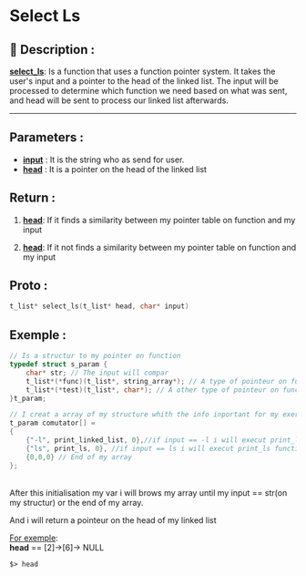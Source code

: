 # Select Ls

## 📝 Description :
<u>**select_ls**</u>: Is a function that uses a function pointer system. It takes the user's input and a pointer to the head of the linked list. The input will be processed to determine which function we need based on what was sent, and head will be sent to process our linked list afterwards.

---
## Parameters :
- <u>**input**</u> : It is the string who as send for user.
- <u>**head**</u> : It is a pointer on the head of the linked list

## Return :
1. <u>**head**</u>: If it finds a similarity between my pointer table on function and my input

2. <u>**head**</u>: If it not finds a similarity between my pointer table on function and my input

## Proto :
```c
t_list* select_ls(t_list* head, char* input)
```

## Exemple : 

```c
// Is a structur to my pointer on function
typedef struct s_param {
    char* str; // The input will compar
    t_list*(*func)(t_list*, string_array*); // A type of pointeur on function
    t_list*(*test)(t_list*, char*); // A other type of pointeur on function
}t_param;

// I creat a array of my structure whith the info inportant for my exercise
t_param comutator[] =
{
    {"-l", print_linked_list, 0},//if input == -l i will execut print_linked_list function
    {"ls", print_ls, 0}, //if input == ls i will execut print_ls function
    {0,0,0} // End of my array 
};
```
<br>
After this initialisation my var i will brows my array until my input == str(on my structur) or the end of my array.

And i will return a pointeur on the head of my linked list

<u>For exemple</u>: <br>
**head** == [2]->[6]-> NULL

```$> head```
